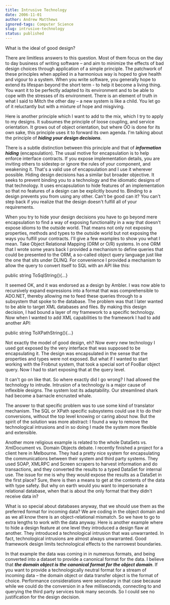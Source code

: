 ```yaml
---
title: Intrusive Technology
date: 2006-11-01
author: Andrew Matthews
ignored-tags: Computer Science
slug: intrusive-technology
status: published
---
```


What is the ideal of good design?

There are limitless answers to this question. Most of them focus on the day to day business of writing software – and aim to minimize the effects of bad design choices through application of a simple principle. The patchwork of these principles when applied in a harmonious way is hoped to give health and vigour to a system. When you write software, you generally hope to extend its lifespan beyond the short term - to help it become a living thing. You want it to be perfectly adapted to its environment and to be able to cope with the stresses of its environment. There is an element of truth in what I said to Mitch the other day – a new system is like a child. You let go of it reluctantly but with a mixture of hope and misgiving.

Here is another principle which I want to add to the mix, which I try to apply to my designs. It subsumes the principle of loose coupling, and service orientation. It grows out of object orientation, but where OO is done for its own sake, this principle uses it to forward its own agenda. I'm talking about the principle of ***hiding your design decisions***.

There is a subtle distinction between this principle and that of ***information hiding*** (encapsulation). The usual motive for encapsulation is to help enforce interface contracts. If you expose implementation details, you are inviting others to sidestep or ignore the rules of your component, and weakening it. That's a valid use of encapsulation and I use it wherever possible. Hiding design decisions has a similar but broader objective. It seeks to prevent binding you to a technology and the idiomatic designs of that technology. It uses encapsulation to hide features of an implementation so that no features of a design can be explicitly bound to. Binding to a design prevents you from using any other. Can't be good can it? You can't step back if you realize that the design doesn't fulfill all of your requirements.

When you try to hide your design decisions you have to go beyond mere encapsulation to find a way of exposing functionality in a way that doesn't expose idioms to the outside world. That means not only not exposing properties, methods and types to the outside world but not exposing the ways you fulfill your contracts. I'll give a few examples to show you what I mean. Take Object Relational Mapping (ORM or O/R) systems. In one ORM that I wrote some years back I provided a mechanism to define queries that could be presented to the ORM, a so-called object query language just like the one that sits under DLINQ. For convenience I provided a mechanism to allow the query to convert itself to SQL with an API like this:

public string ToSqlString(){…}

It seemed OK, and it was endorsed as a design by Ambler. I was now able to recursively expand expressions into a format that was comprehensible to ADO.NET, thereby allowing me to feed these queries through to a subsystem that spoke to the database. The problem was that I later wanted to be able to target XML databases and files. By making this design decision, I had bound a layer of my framework to a specific technology. Now when I wanted to add XML capabilities to the framework I had to add another API:

public string ToXPathString(){…}

Not exactly the model of good design, eh? Now every new technology I used got exposed by the very interface that was supposed to be encapsulating it. The design was encapsulated in the sense that the properties and types were not exposed. But what if I wanted to start working with the Frobnut system, that took a special sort of FooBar object query. Now I had to start exposing that at the query level.

It can't go on like that. So where exactly did I go wrong? I had allowed the technology to intrude. Intrusion of a technology is a major cause of inflexible designs. The system lost its adaptability. Our streamlined shark had become a barnacle encrusted whale.

The answer to that specific problem was to use some kind of translator mechanism. The SQL or XPath specific subsystems could use it to do their conversions, without the top level knowing or caring about how. But the spirit of the solution was more abstract: I found a way to remove the technological intrusions and in so doing I made the system more flexible and extensible.

Another more religious example is related to the whole DataSets vs. XmlDocument vs. Domain Objects debate. I recently finished a project for a client here in Melbourne. They had a pretty nice system for encapsulating the communications between their system and third party systems. They used SOAP, XMLRPC and Screen scrapers to harvest information and do transactions, and they converted the results to a typed DataSet for internal use. The issue for me is why they would expose the results as a DataSet in the first place? Sure, there is then a means to get at the contents of the data with type safety. But why on earth would you want to impersonate a relational database, when that is about the only format that they didn't receive data in?

What is so special about databases anyway, that we should use them as the preferred format for incoming data? We are coding in the object domain and as we all know there is an object-relational mismatch. So we have to go to extra lengths to work with the data anyway. Here is another example where to hide a design feature at one level they introduced a design flaw at another. They introduced a technological intrusion that was unwarranted. In fact, technological intrusions are almost always unwarranted. Good framework design limits technological effects to the narrowest boundaries.

In that example the data was coming in in numerous formats, and being converted into a dataset to provide a canonical format for the data. I believe that ***the domain object is the canonical format for the object domain***. If you want to provide a technologically neutral format for a stream of incoming data – the domain object or data transfer object is the format of choice. Performance considerations were secondary in that case because while we could do the conversion in a few milliseconds, connecting to and querying the third party services took many seconds. So I could see no justification for the design decision.
